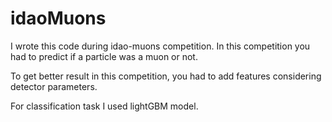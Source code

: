 # idaoMuons

I wrote this code during idao-muons competition. In this competition you had to predict if a particle was a muon or not.

To get better result in this competition, you had to add features considering detector parameters.

For classification task I used lightGBM model.
